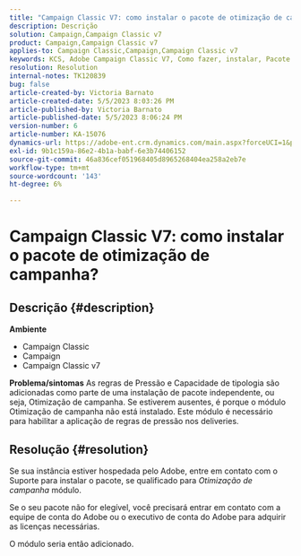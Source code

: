```yaml
---
title: "Campaign Classic V7: como instalar o pacote de otimização de campanha?"
description: Descrição
solution: Campaign,Campaign Classic v7
product: Campaign,Campaign Classic v7
applies-to: Campaign Classic,Campaign,Campaign Classic v7
keywords: KCS, Adobe Campaign Classic V7, Como fazer, instalar, Pacote de otimização de campanha, Adobe Campaign, Adobe Campaign Classic
resolution: Resolution
internal-notes: TK120839
bug: false
article-created-by: Victoria Barnato
article-created-date: 5/5/2023 8:03:26 PM
article-published-by: Victoria Barnato
article-published-date: 5/5/2023 8:06:24 PM
version-number: 6
article-number: KA-15076
dynamics-url: https://adobe-ent.crm.dynamics.com/main.aspx?forceUCI=1&pagetype=entityrecord&etn=knowledgearticle&id=5ec379e3-7feb-ed11-a7c6-6045bd0065f9
exl-id: 9b1c159a-86e2-4b1a-babf-6e3b74406152
source-git-commit: 46a836cef051968405d8965268404ea258a2eb7e
workflow-type: tm+mt
source-wordcount: '143'
ht-degree: 6%

---
```


# Campaign Classic V7: como instalar o pacote de otimização de campanha?

## Descrição {#description}

<b>Ambiente</b>
- Campaign Classic
- Campaign
- Campaign Classic v7


<b>Problema/sintomas</b>
As regras de Pressão e Capacidade de tipologia são adicionadas como parte de uma instalação de pacote independente, ou seja, Otimização de campanha. Se estiverem ausentes, é porque o módulo Otimização de campanha não está instalado.
Este módulo é necessário para habilitar a aplicação de regras de pressão nos deliveries.




## Resolução {#resolution}


Se sua instância estiver hospedada pelo Adobe, entre em contato com o Suporte para instalar o pacote, se qualificado para *Otimização de campanha* módulo.

Se o seu pacote não for elegível, você precisará entrar em contato com a equipe de conta do Adobe ou o executivo de conta do Adobe para adquirir as licenças necessárias.

O módulo seria então adicionado.
